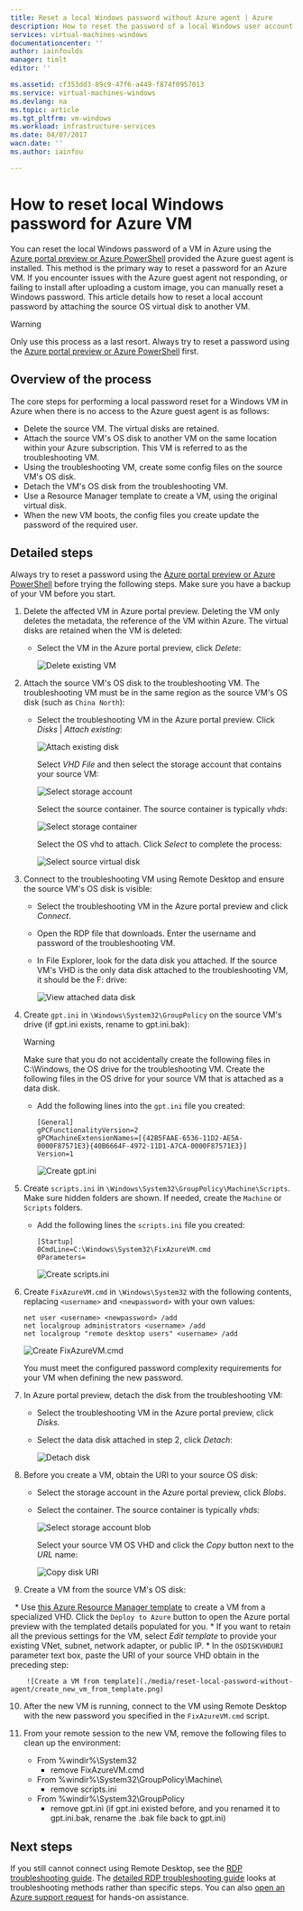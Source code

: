 ```yaml
---
title: Reset a local Windows password without Azure agent | Azure
description: How to reset the password of a local Windows user account when the Azure guest agent is not installed or functioning on a VM
services: virtual-machines-windows
documentationcenter: ''
author: iainfoulds
manager: timlt
editor: ''

ms.assetid: cf353dd3-89c9-47f6-a449-f874f0957013
ms.service: virtual-machines-windows
ms.devlang: na
ms.topic: article
ms.tgt_pltfrm: vm-windows
ms.workload: infrastructure-services
ms.date: 04/07/2017
wacn.date: ''
ms.author: iainfou

---
```

# How to reset local Windows password for Azure VM
You can reset the local Windows password of a VM in Azure using the [Azure portal preview or Azure PowerShell](reset-rdp.md?toc=%2fazure%2fvirtual-machines%2fwindows%2ftoc.json) provided the Azure guest agent is installed. This method is the primary way to reset a password for an Azure VM. If you encounter issues with the Azure guest agent not responding, or failing to install after uploading a custom image, you can manually reset a Windows password. This article details how to reset a local account password by attaching the source OS virtual disk to another VM. 

> [!WARNING]
> Only use this process as a last resort. Always try to reset a password using the [Azure portal preview or Azure PowerShell](reset-rdp.md?toc=%2fazure%2fvirtual-machines%2fwindows%2ftoc.json) first.
> 
> 

## Overview of the process
The core steps for performing a local password reset for a Windows VM in Azure when there is no access to the Azure guest agent is as follows:

* Delete the source VM. The virtual disks are retained.
* Attach the source VM's OS disk to another VM on the same location within your Azure subscription. This VM is referred to as the troubleshooting VM.
* Using the troubleshooting VM, create some config files on the source VM's OS disk.
* Detach the VM's OS disk from the troubleshooting VM.
* Use a Resource Manager template to create a VM, using the original virtual disk.
* When the new VM boots, the config files you create update the password of the required user.

## Detailed steps
Always try to reset a password using the [Azure portal preview or Azure PowerShell](reset-rdp.md?toc=%2fazure%2fvirtual-machines%2fwindows%2ftoc.json) before trying the following steps. Make sure you have a backup of your VM before you start. 

1. Delete the affected VM in Azure portal preview. Deleting the VM only deletes the metadata, the reference of the VM within Azure. The virtual disks are retained when the VM is deleted:

    * Select the VM in the Azure portal preview, click *Delete*:

        ![Delete existing VM](./media/reset-local-password-without-agent/delete_vm.png)
2. Attach the source VM's OS disk to the troubleshooting VM. The troubleshooting VM must be in the same region as the source VM's OS disk (such as `China North`):

    * Select the troubleshooting VM in the Azure portal preview. Click *Disks* | *Attach existing*:

        ![Attach existing disk](./media/reset-local-password-without-agent/disks_attach_existing.png)

        Select *VHD File* and then select the storage account that contains your source VM:

        ![Select storage account](./media/reset-local-password-without-agent/disks_select_storageaccount.png)

        Select the source container. The source container is typically *vhds*:

        ![Select storage container](./media/reset-local-password-without-agent/disks_select_container.png)

        Select the OS vhd to attach. Click *Select* to complete the process:

        ![Select source virtual disk](./media/reset-local-password-without-agent/disks_select_source_vhd.png)
3. Connect to the troubleshooting VM using Remote Desktop and ensure the source VM's OS disk is visible:

    * Select the troubleshooting VM in the Azure portal preview and click *Connect*.
    * Open the RDP file that downloads. Enter the username and password of the troubleshooting VM.
    * In File Explorer, look for the data disk you attached. If the source VM's VHD is the only data disk attached to the troubleshooting VM, it should be the F: drive:

        ![View attached data disk](./media/reset-local-password-without-agent/troubleshooting_vm_fileexplorer.png)
4. Create `gpt.ini` in `\Windows\System32\GroupPolicy` on the source VM's drive (if gpt.ini exists, rename to gpt.ini.bak):

    > [!WARNING]
    > Make sure that you do not accidentally create the following files in C:\Windows, the OS drive for the troubleshooting VM. Create the following files in the OS drive for your source VM that is attached as a data disk.
    > 
    > 

    * Add the following lines into the `gpt.ini` file you created:

        ```
        [General]
        gPCFunctionalityVersion=2
        gPCMachineExtensionNames=[{42B5FAAE-6536-11D2-AE5A-0000F87571E3}{40B6664F-4972-11D1-A7CA-0000F87571E3}]
        Version=1
        ```

        ![Create gpt.ini](./media/reset-local-password-without-agent/create_gpt_ini.png)
5. Create `scripts.ini` in `\Windows\System32\GroupPolicy\Machine\Scripts`. Make sure hidden folders are shown. If needed, create the `Machine` or `Scripts` folders.

    * Add the following lines the `scripts.ini` file you created:

        ```
        [Startup]
        0CmdLine=C:\Windows\System32\FixAzureVM.cmd
        0Parameters=
        ```

        ![Create scripts.ini](./media/reset-local-password-without-agent/create_scripts_ini.png)
6. Create `FixAzureVM.cmd` in `\Windows\System32` with the following contents, replacing `<username>` and `<newpassword>` with your own values:

    ```
    net user <username> <newpassword> /add
    net localgroup administrators <username> /add
    net localgroup "remote desktop users" <username> /add

    ```

    ![Create FixAzureVM.cmd](./media/reset-local-password-without-agent/create_fixazure_cmd.png)

    You must meet the configured password complexity requirements for your VM when defining the new password.
7. In Azure portal preview, detach the disk from the troubleshooting VM:

    * Select the troubleshooting VM in the Azure portal preview, click *Disks*.
    * Select the data disk attached in step 2, click *Detach*:

        ![Detach disk](./media/reset-local-password-without-agent/detach_disk.png)
8. Before you create a VM, obtain the URI to your source OS disk:

    * Select the storage account in the Azure portal preview, click *Blobs*.
    * Select the container. The source container is typically *vhds*:

        ![Select storage account blob](./media/reset-local-password-without-agent/select_storage_details.png)

        Select your source VM OS VHD and click the *Copy* button next to the *URL* name:

        ![Copy disk URI](./media/reset-local-password-without-agent/copy_source_vhd_uri.png)
9. Create a VM from the source VM's OS disk:

    * Use [this Azure Resource Manager template](https://github.com/Azure/azure-quickstart-templates/tree/master/201-vm-specialized-vhd) to create a VM from a specialized VHD. Click the `Deploy to Azure` button to open the Azure portal preview with the templated details populated for you.
    * If you want to retain all the previous settings for the VM, select *Edit template* to provide your existing VNet, subnet, network adapter, or public IP.
    * In the `OSDISKVHDURI` parameter text box, paste the URI of your source VHD obtain in the preceding step:

        ![Create a VM from template](./media/reset-local-password-without-agent/create_new_vm_from_template.png)
10. After the new VM is running, connect to the VM using Remote Desktop with the new password you specified in the `FixAzureVM.cmd` script.
11. From your remote session to the new VM, remove the following files to clean up the environment:

    * From %windir%\System32
      * remove FixAzureVM.cmd
    * From %windir%\System32\GroupPolicy\Machine\
      * remove scripts.ini
    * From %windir%\System32\GroupPolicy
      * remove gpt.ini (if gpt.ini existed before, and you renamed it to gpt.ini.bak, rename the .bak file back to gpt.ini)

## Next steps
If you still cannot connect using Remote Desktop, see the [RDP troubleshooting guide](troubleshoot-rdp-connection.md?toc=%2fazure%2fvirtual-machines%2fwindows%2ftoc.json). The [detailed RDP troubleshooting guide](detailed-troubleshoot-rdp.md?toc=%2fazure%2fvirtual-machines%2fwindows%2ftoc.json) looks at troubleshooting methods rather than specific steps. You can also [open an Azure support request](https://www.azure.cn/support/contact/) for hands-on assistance.
